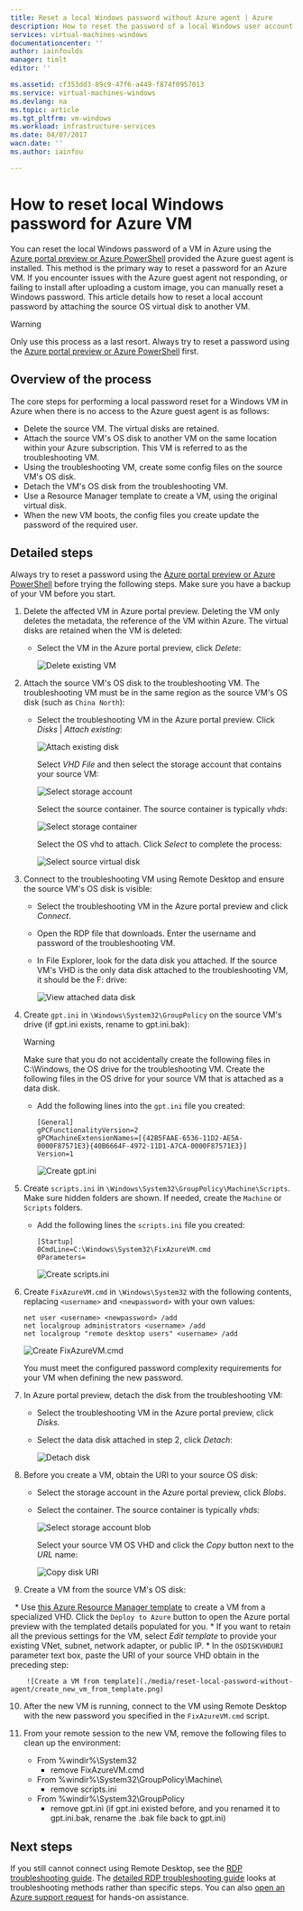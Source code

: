 ```yaml
---
title: Reset a local Windows password without Azure agent | Azure
description: How to reset the password of a local Windows user account when the Azure guest agent is not installed or functioning on a VM
services: virtual-machines-windows
documentationcenter: ''
author: iainfoulds
manager: timlt
editor: ''

ms.assetid: cf353dd3-89c9-47f6-a449-f874f0957013
ms.service: virtual-machines-windows
ms.devlang: na
ms.topic: article
ms.tgt_pltfrm: vm-windows
ms.workload: infrastructure-services
ms.date: 04/07/2017
wacn.date: ''
ms.author: iainfou

---
```

# How to reset local Windows password for Azure VM
You can reset the local Windows password of a VM in Azure using the [Azure portal preview or Azure PowerShell](reset-rdp.md?toc=%2fazure%2fvirtual-machines%2fwindows%2ftoc.json) provided the Azure guest agent is installed. This method is the primary way to reset a password for an Azure VM. If you encounter issues with the Azure guest agent not responding, or failing to install after uploading a custom image, you can manually reset a Windows password. This article details how to reset a local account password by attaching the source OS virtual disk to another VM. 

> [!WARNING]
> Only use this process as a last resort. Always try to reset a password using the [Azure portal preview or Azure PowerShell](reset-rdp.md?toc=%2fazure%2fvirtual-machines%2fwindows%2ftoc.json) first.
> 
> 

## Overview of the process
The core steps for performing a local password reset for a Windows VM in Azure when there is no access to the Azure guest agent is as follows:

* Delete the source VM. The virtual disks are retained.
* Attach the source VM's OS disk to another VM on the same location within your Azure subscription. This VM is referred to as the troubleshooting VM.
* Using the troubleshooting VM, create some config files on the source VM's OS disk.
* Detach the VM's OS disk from the troubleshooting VM.
* Use a Resource Manager template to create a VM, using the original virtual disk.
* When the new VM boots, the config files you create update the password of the required user.

## Detailed steps
Always try to reset a password using the [Azure portal preview or Azure PowerShell](reset-rdp.md?toc=%2fazure%2fvirtual-machines%2fwindows%2ftoc.json) before trying the following steps. Make sure you have a backup of your VM before you start. 

1. Delete the affected VM in Azure portal preview. Deleting the VM only deletes the metadata, the reference of the VM within Azure. The virtual disks are retained when the VM is deleted:

    * Select the VM in the Azure portal preview, click *Delete*:

        ![Delete existing VM](./media/reset-local-password-without-agent/delete_vm.png)
2. Attach the source VM's OS disk to the troubleshooting VM. The troubleshooting VM must be in the same region as the source VM's OS disk (such as `China North`):

    * Select the troubleshooting VM in the Azure portal preview. Click *Disks* | *Attach existing*:

        ![Attach existing disk](./media/reset-local-password-without-agent/disks_attach_existing.png)

        Select *VHD File* and then select the storage account that contains your source VM:

        ![Select storage account](./media/reset-local-password-without-agent/disks_select_storageaccount.png)

        Select the source container. The source container is typically *vhds*:

        ![Select storage container](./media/reset-local-password-without-agent/disks_select_container.png)

        Select the OS vhd to attach. Click *Select* to complete the process:

        ![Select source virtual disk](./media/reset-local-password-without-agent/disks_select_source_vhd.png)
3. Connect to the troubleshooting VM using Remote Desktop and ensure the source VM's OS disk is visible:

    * Select the troubleshooting VM in the Azure portal preview and click *Connect*.
    * Open the RDP file that downloads. Enter the username and password of the troubleshooting VM.
    * In File Explorer, look for the data disk you attached. If the source VM's VHD is the only data disk attached to the troubleshooting VM, it should be the F: drive:

        ![View attached data disk](./media/reset-local-password-without-agent/troubleshooting_vm_fileexplorer.png)
4. Create `gpt.ini` in `\Windows\System32\GroupPolicy` on the source VM's drive (if gpt.ini exists, rename to gpt.ini.bak):

    > [!WARNING]
    > Make sure that you do not accidentally create the following files in C:\Windows, the OS drive for the troubleshooting VM. Create the following files in the OS drive for your source VM that is attached as a data disk.
    > 
    > 

    * Add the following lines into the `gpt.ini` file you created:

        ```
        [General]
        gPCFunctionalityVersion=2
        gPCMachineExtensionNames=[{42B5FAAE-6536-11D2-AE5A-0000F87571E3}{40B6664F-4972-11D1-A7CA-0000F87571E3}]
        Version=1
        ```

        ![Create gpt.ini](./media/reset-local-password-without-agent/create_gpt_ini.png)
5. Create `scripts.ini` in `\Windows\System32\GroupPolicy\Machine\Scripts`. Make sure hidden folders are shown. If needed, create the `Machine` or `Scripts` folders.

    * Add the following lines the `scripts.ini` file you created:

        ```
        [Startup]
        0CmdLine=C:\Windows\System32\FixAzureVM.cmd
        0Parameters=
        ```

        ![Create scripts.ini](./media/reset-local-password-without-agent/create_scripts_ini.png)
6. Create `FixAzureVM.cmd` in `\Windows\System32` with the following contents, replacing `<username>` and `<newpassword>` with your own values:

    ```
    net user <username> <newpassword> /add
    net localgroup administrators <username> /add
    net localgroup "remote desktop users" <username> /add

    ```

    ![Create FixAzureVM.cmd](./media/reset-local-password-without-agent/create_fixazure_cmd.png)

    You must meet the configured password complexity requirements for your VM when defining the new password.
7. In Azure portal preview, detach the disk from the troubleshooting VM:

    * Select the troubleshooting VM in the Azure portal preview, click *Disks*.
    * Select the data disk attached in step 2, click *Detach*:

        ![Detach disk](./media/reset-local-password-without-agent/detach_disk.png)
8. Before you create a VM, obtain the URI to your source OS disk:

    * Select the storage account in the Azure portal preview, click *Blobs*.
    * Select the container. The source container is typically *vhds*:

        ![Select storage account blob](./media/reset-local-password-without-agent/select_storage_details.png)

        Select your source VM OS VHD and click the *Copy* button next to the *URL* name:

        ![Copy disk URI](./media/reset-local-password-without-agent/copy_source_vhd_uri.png)
9. Create a VM from the source VM's OS disk:

    * Use [this Azure Resource Manager template](https://github.com/Azure/azure-quickstart-templates/tree/master/201-vm-specialized-vhd) to create a VM from a specialized VHD. Click the `Deploy to Azure` button to open the Azure portal preview with the templated details populated for you.
    * If you want to retain all the previous settings for the VM, select *Edit template* to provide your existing VNet, subnet, network adapter, or public IP.
    * In the `OSDISKVHDURI` parameter text box, paste the URI of your source VHD obtain in the preceding step:

        ![Create a VM from template](./media/reset-local-password-without-agent/create_new_vm_from_template.png)
10. After the new VM is running, connect to the VM using Remote Desktop with the new password you specified in the `FixAzureVM.cmd` script.
11. From your remote session to the new VM, remove the following files to clean up the environment:

    * From %windir%\System32
      * remove FixAzureVM.cmd
    * From %windir%\System32\GroupPolicy\Machine\
      * remove scripts.ini
    * From %windir%\System32\GroupPolicy
      * remove gpt.ini (if gpt.ini existed before, and you renamed it to gpt.ini.bak, rename the .bak file back to gpt.ini)

## Next steps
If you still cannot connect using Remote Desktop, see the [RDP troubleshooting guide](troubleshoot-rdp-connection.md?toc=%2fazure%2fvirtual-machines%2fwindows%2ftoc.json). The [detailed RDP troubleshooting guide](detailed-troubleshoot-rdp.md?toc=%2fazure%2fvirtual-machines%2fwindows%2ftoc.json) looks at troubleshooting methods rather than specific steps. You can also [open an Azure support request](https://www.azure.cn/support/contact/) for hands-on assistance.
